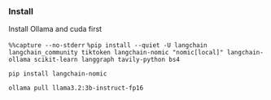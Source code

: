 ### Install 
Install Ollama and cuda first

`%%capture --no-stderr`
`%pip install --quiet -U langchain langchain_community tiktoken langchain-nomic "nomic[local]" langchain-ollama scikit-learn langgraph tavily-python bs4`

`pip install langchain-nomic`

`ollama pull llama3.2:3b-instruct-fp16`

